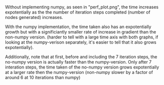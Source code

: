 Without implementing numpy, as seen in "perf_plot.png", the time increases expotentially as the the number of iteration steps completed (number of nodes generated) increases.

With the numpy implementation, the time taken also has an expotentially growth but with a significiantly smaller rate of increase in gradient than the non-numpy version. (harder to tell with a large time axis with both graphs, if looking at the numpy-verison separately, it's easier to tell that it also grows expotentially). 

Additionally, note that at first, before and including the 7 iteration steps, the no-numpy version is actually faster than the numpy-version. Only after 7 interation steps, the time taken of the no-numpy version grows expotentially at a larger rate then the numpy-version (non-numpy slower by a factor of around 6 at 10 iterations than numpy)